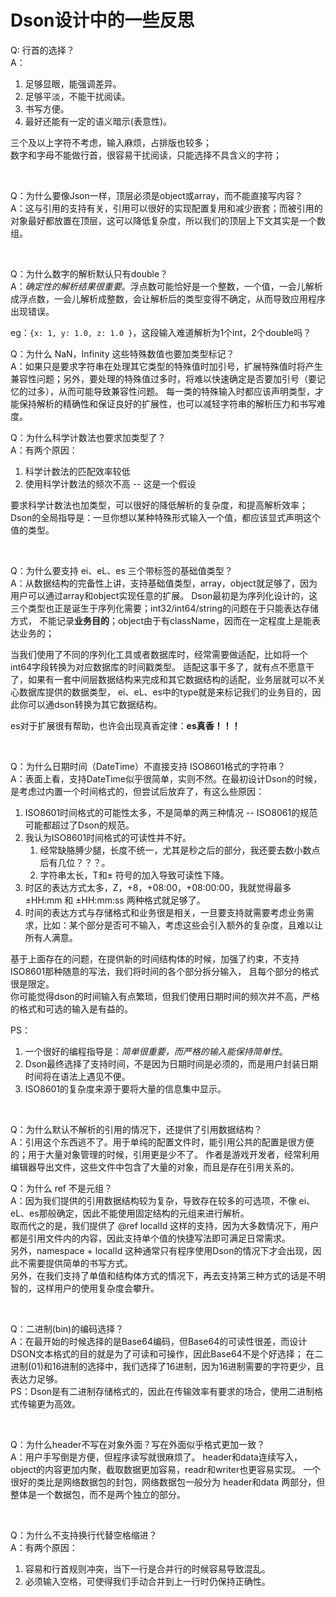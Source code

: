 # Dson设计中的一些反思

Q: 行首的选择？  
A：

1. 足够显眼，能强调差异。
2. 足够平淡，不能干扰阅读。
3. 书写方便。
4. 最好还能有一定的语义暗示(表意性)。

三个及以上字符不考虑，输入麻烦，占排版也较多；  
数字和字母不能做行首，很容易干扰阅读，只能选择不具含义的字符；

<br>

Q：为什么要像Json一样，顶层必须是object或array，而不能直接写内容？  
A：这与引用的支持有关，引用可以很好的实现配置复用和减少嵌套；而被引用的对象最好都放置在顶层，这可以降低复杂度，所以我们的顶层上下文其实是一个数组。


<br>

Q：为什么数字的解析默认只有double？  
A：*确定性的解析结果很重要*。浮点数可能恰好是一个整数，一个值，一会儿解析成浮点数，一会儿解析成整数，会让解析后的类型变得不确定，从而导致应用程序出现错误。

eg：` {x: 1, y: 1.0, z: 1.0 } `，这段输入难道解析为1个int，2个double吗？

Q：为什么 NaN，Infinity 这些特殊数值也要加类型标记？  
A：如果只是要求字符串在处理其它类型的特殊值时加引号，扩展特殊值时将产生兼容性问题；另外，要处理的特殊值过多时，将难以快速确定是否要加引号（要记忆的过多），从而可能导致兼容性问题。
每一类的特殊输入时都应该声明类型，才能保持解析的精确性和保证良好的扩展性，也可以减轻字符串的解析压力和书写难度。

Q：为什么科学计数法也要求加类型了？  
A：有两个原因：

1. 科学计数法的匹配效率较低
2. 使用科学计数法的频次不高 -- 这是一个假设

要求科学计数法也加类型，可以很好的降低解析的复杂度，和提高解析效率；
Dson的全局指导是：一旦你想以某种特殊形式输入一个值，都应该显式声明这个值的类型。

<br>

Q：为什么要支持 ei、eL、es 三个带标签的基础值类型？  
A：从数据结构的完备性上讲，支持基础值类型，array，object就足够了，因为用户可以通过array和object实现任意的扩展。
Dson最初是为序列化设计的，这三个类型也正是诞生于序列化需要；int32/int64/string的问题在于只能表达存储方式，
不能记录**业务目的**；object由于有className，因而在一定程度上是能表达业务的；

当我们使用了不同的序列化工具或者数据库时，经常需要做适配，比如将一个int64字段转换为对应数据库的时间戳类型。
适配这事干多了，就有点不愿意干了，如果有一套中间层数据结构来完成和其它数据结构的适配，业务层就可以不关心数据库提供的数据类型，
ei、eL、es中的type就是来标记我们的业务目的，因此你可以通dson转换为其它数据结构。

es对于扩展很有帮助，也许会出现真香定律：**es真香！！！**

<br>

Q：为什么日期时间（DateTime）不直接支持 ISO8601格式的字符串？  
A：表面上看，支持DateTime似乎很简单，实则不然。在最初设计Dson的时候，是考虑过内置一个时间格式的，但尝试后放弃了，有这么些原因：

1. ISO8601时间格式的可能性太多，不是简单的两三种情况 -- ISO8061的规范可能都超过了Dson的规范。
2. 我认为ISO8601时间格式的可读性并不好。
    1. 经常缺胳膊少腿，长度不统一，尤其是秒之后的部分，我还要去数小数点后有几位？？？。
    2. 字符串太长，T和± 符号的加入导致可读性下降。
3. 时区的表达方式太多，Z，+8，+08:00，+08:00:00，我就觉得最多 ±HH:mm 和 ±HH:mm:ss 两种格式就足够了。
4. 时间的表达方式与存储格式和业务很是相关，一旦要支持就需要考虑业务需求，比如：某个部分是否可不输入，考虑这些会引入额外的复杂度，且难以让所有人满意。

基于上面存在的问题，在提供新的时间结构体的时候，加强了约束，不支持ISO8601那种随意的写法，我们将时间的各个部分拆分输入，
且每个部分的格式很是限定。  
你可能觉得dson的时间输入有点繁琐，但我们使用日期时间的频次并不高，严格的格式和可选的输入是有益的。

PS：

1. 一个很好的编程指导是：*简单很重要，而严格的输入能保持简单性*。
2. Dson最终选择了支持时间，不是因为日期时间是必须的，而是用户封装日期时间将在语法上遇见不便。
3. ISO8601的复杂度来源于要将大量的信息集中显示。

<br>

Q：为什么默认不解析的引用的情况下，还提供了引用数据结构？  
A：引用这个东西逃不了。用于单纯的配置文件时，能引用公共的配置是很方便的；用于大量对象管理的时候，引用更是少不了。
作者是游戏开发者，经常利用编辑器导出文件，这些文件中包含了大量的对象，而且是存在引用关系的。

Q：为什么 ref 不是元组？  
A：因为我们提供的引用数据结构较为复杂，导致存在较多的可选项，不像 ei、eL、es那般确定，因此不能使用固定结构的元组来进行解析。  
取而代之的是，我们提供了 @ref localId
这样的支持，因为大多数情况下，用户都是引用文件内的内容，因此支持单个值的快捷写法即可满足日常需求。  
另外，namespace + localId 这种通常只有程序使用Dson的情况下才会出现，因此不需要提供简单的书写方式。  
另外，在我们支持了单值和结构体方式的情况下，再去支持第三种方式的话是不明智的，这样用户的使用复杂度会攀升。

<br>

Q：二进制(bin)的编码选择？  
A：在最开始的时候选择的是Base64编码，但Base64的可读性很差，而设计DSON文本格式的目的就是为了可读和可操作，因此Base64不是个好选择；
在二进制(01)和16进制的选择中，我们选择了16进制，因为16进制需要的字符更少，且表达力足够。  
PS：Dson是有二进制存储格式的，因此在传输效率有要求的场合，使用二进制格式传输更为高效。

<br>

Q：为什么header不写在对象外面？写在外面似乎格式更加一致？  
A：用户手写倒是方便，但程序读写就很麻烦了。 header和data连续写入，object的内容更加内聚，截取数据更加容易，readr和writer也更容易实现。
一个很好的类比是网络数据包的封包，网络数据包一般分为 header和data 两部分，但整体是一个数据包，而不是两个独立的部分。

<br>

Q：为什么不支持换行代替空格缩进？  
A：有两个原因：

1. 容易和行首规则冲突，当下一行是合并行的时候容易导致混乱。
2. 必须输入空格，可使得我们手动合并到上一行时仍保持正确性。